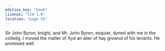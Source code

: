 ```yaml
---
edition_key: "book"
license: "CC0 1.0"
location: "page 55"
---
```

Sir John Byron, knight, and Mr. John Byron,
esquier, dyned with me in the colledg. I moved the matter of Xyd
an aker of hay grownd of his tenants. He promised well.
